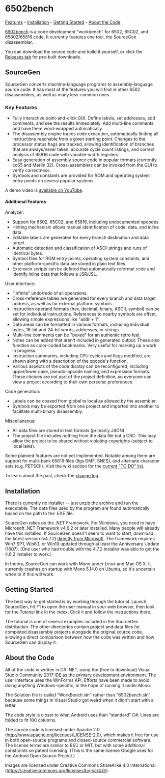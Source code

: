 # 6502bench #

[Features](#key-features) - [Installation](#installation) - [Getting Started](#getting-started) - [About the Code](#about-the-code)

[6502bench](https://6502bench.com/) is a code development "workbench"
for 6502, 65C02, and 65802/65816 code.  It currently features one tool,
the SourceGen disassembler.

You can download the source code and build it yourself, or click the
[Releases tab](https://github.com/fadden/6502bench/releases) for
pre-built downloads.


## SourceGen ##

SourceGen converts machine-language programs to assembly-language source
code.  It has most of the features you will find in other 6502 disassemblers,
as well as many less-common ones.

### Key Features ###

- Fully interactive point-and-click GUI.  Define labels, set addresses,
  add comments, and see the results immediately.  Add multi-line comments
  and have them word-wrapped automatically.
- The disassembly engine traces code execution, automatically finding all
  instructions reachable from a given starting point. Changes to the
  processor status flags are tracked, allowing identification of branches
  that are always/never taken, accurate cycle count listings, and correct
  analysis of 65816 code with variable-width registers.
- Easy generation of assembly source code in popular formats (currently
  cc65 and Merlin 32). Cross-assemblers can be invoked from the GUI to
  verify correctness.
- Symbols and constants are provided for ROM and operating system entry
  points on several popular systems.

A demo video is [available on YouTube](https://youtu.be/dalISyBPQq8).

#### Additional Features ####

Analyzer:
- Support for 6502, 65C02, and 65816, including undocumented opcodes.
- Hinting mechanism allows manual identification of code, data, and inline
  data.
- Editable labels are generated for every branch destination and data target.
- Automatic detection and classification of ASCII strings and runs of
  identical bytes.
- Symbol files for ROM entry points, operating system constants, and other
  platform-specific data are stored in plain text files.
- Extension scripts can be defined that automatically reformat code and
  identify inline data that follows a JSR/JSL.

User interface:
- "Infinite" undo/redo of all operations.
- Cross-reference tables are generated for every branch and data target
  address, as well as for external platform symbols.
- Instruction operand formats (hex, decimal, binary, ASCII, symbol) can be
  set for individual instructions. References to nearby symbols are offset,
  allowing simple expressions like "addr + 1".
- Data areas can be formatted in various formats, including individual
  bytes, 16-bit and 24-bit words, addresses, or strings.
- Multi-line comments can be "boxed" for an authentic retro feel.
- Notes can be added that aren't included in generated output. These also
  function as color-coded bookmarks. Very useful for marking up a work in
  progress.
- Instruction summaries, including CPU cycles and flags modified, are shown
  along with a description of the opcode's function.
- Various aspects of the code display can be reconfigured, including
  upper/lower case, pseudo-opcode naming, and expression formats. These
  choices are not part of the project definition, so everyone can view a
  project according to their own personal preferences.

Code generation:
- Labels can be coaxed from global to local as allowed by the assembler.
- Symbols may be exported from one project and imported into another to
  facilitate multi-binary disassembly.

Miscellaneous:
- All data files are stored in text formats (primarily JSON).
- The project file includes nothing from the data file but a CRC. This may
  allow the project to be shared without violating copyrights (subject to
  local laws).

Some planned features are not yet implemented.  Notable among them are
support for multi-bank 65816 files (IIgs OMF, SNES), and alternate
character sets (e.g. PETSCII).  Visit the wiki section for the
[current "TO DO" list](https://github.com/fadden/6502bench/wiki/TO-DO-List).

To learn about the past, check the
[change log](https://github.com/fadden/6502bench/wiki/Change-Log).


## Installation ##

There is currently no installer -- just unzip the archive and run the
executable.  The data files used by the program are found automatically
based on the path to the .EXE file.

SourceGen relies on the .NET Framework.  For Windows, you need to have
Microsoft .NET Framework v4.6.2 or later installed.  Many people will already
have this installed.  If SourceGen doesn't seem to want to start, download
the latest version (v4.7.2)
[directly from Microsoft](https://www.microsoft.com/net/download/dotnet-framework-runtime).
The framework requires Win7 SP1, Win8.1, or Win10 updated through at least
the Anniversary Update (1607).  (One user who had trouble with the 4.7.2
installer was able to get the 4.6.2 installer to work.)

In theory, SourceGen can work with Mono under Linux and Mac OS X.  It
currently crashes on startup with Mono 5.14.0 on Ubuntu, so it's uncertain
when or if this will work.


## Getting Started ##

The best way to get started is by working through the tutorial.  Launch
SourceGen, hit F1 to open the user manual in your web browser, then look
for the Tutorial link in the index.  Click it and follow the instructions
there.

The tutorial is one of several examples included in the SourceGen
distribution.  The other directories contain project and data files for
completed disassembly projects alongside the original source code, allowing
a direct comparison between how the code was written and how SourceGen can
display it.


## About the Code ##

All of the code is written in C# .NET, using the (free to download) Visual
Studio Community 2017 IDE as the primary development environment.  The user
interface uses the WinForms API.  Efforts have been made to avoid doing
anything Windows-specific, in the hope of running it under Mono.

The Solution file is called "WorkBench.sln" rather than "6502bench.sln"
because some things in Visual Studio got weird when it didn't start with a
letter.

The code style is closer to what Android uses than "standard" C#.  Lines
are folded to fit 100 columns.

The source code is licensed under Apache 2.0
(http://www.apache.org/licenses/LICENSE-2.0), which makes it free for use in
both open-source programs and closed-source commercial software.  The license
terms are similar to BSD or MIT, but with some additional constraints on
patent licensing.  (This is the same license Google uses for the Android
Open Source Project.)

Images are licensed under Creative Commons ShareAlike 4.0 International
(https://creativecommons.org/licenses/by-sa/4.0/).

